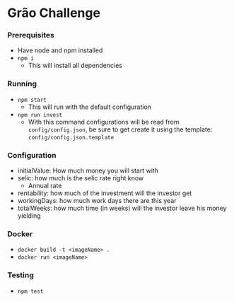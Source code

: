 # Grão Challenge

### Prerequisites

- Have node and npm installed
- `npm i`
  - This will install all dependencies

### Running
  - `npm start`
    - This will run with the default configuration
  - `npm run invest`
    - With this command configurations will be read from `config/config.json`, be sure to get create it using the template: `config/config.json.template`

### Configuration
  - initialValue: How much money you will start with
  - selic: how much is the selic rate right know
    - Annual rate
  - rentability: how much of the investment will the investor get
  - workingDays: how much work days there are this year
  - totalWeeks: how much time (in weeks) will the investor leave his money yielding

### Docker
  - `docker build -t <imageName> .`
  - `docker run <imageName>`

### Testing
  - `npm test`